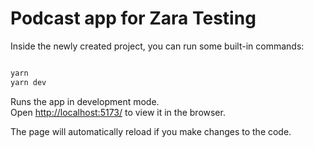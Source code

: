 # Podcast app for Zara Testing 

Inside the newly created project, you can run some built-in commands:

```sh

yarn
yarn dev

```


Runs the app in development mode.<br>
Open [http://localhost:5173/](http://localhost:5173/) to view it in the browser.

The page will automatically reload if you make changes to the code.<br>
